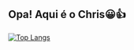 ## Opa! Aqui é o Chris😀👍

[![Top Langs](https://github-readme-stats.vercel.app/api/top-langs/?username=xhriszx7&layout=compact)](https://github.com/Xhriszx7)
